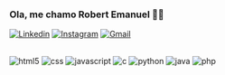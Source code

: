 ### Ola, me chamo Robert Emanuel 🙋🏾

[![Linkedin](https://img.shields.io/badge/LinkedIn-0077B5?style=for-the-badge&logo=linkedin&logoColor=white
)](https://www.linkedin.com/in/robert-emanuel/)
[![Instagram](https://img.shields.io/badge/Instagram-E4405F?style=for-the-badge&logo=instagram&logoColor=white
)](https://www.instagram.com/robert_emanuell/)
[![Gmail](https://img.shields.io/badge/Gmail-D14836?style=for-the-badge&logo=gmail&logoColor=white)](mailto:robert.stackend@gmail.com)




<div style="display: incline_block"><br/>
  <img align:"center" alt="html5" src=https://img.shields.io/badge/HTML5-E34F26?style=for-the-badge&logo=html5&logoColor=white />
  <img align:"center" alt="css" src= https://img.shields.io/badge/CSS-239120?&style=for-the-badge&logo=css3&logoColor=white/>
  <img align:"center" alt="javascript" src=https://img.shields.io/badge/JavaScript-F7DF1E?style=for-the-badge&logo=javascript&logoColor=black />
  <img align:"center" alt="c" src=https://img.shields.io/badge/C-00599C?style=for-the-badge&logo=c&logoColor=white />
  <img align:"center" alt="python" src=https://img.shields.io/badge/Python-3776AB?style=for-the-badge&logo=python&logoColor=white />
  <img align:"center" alt="java" src=https://img.shields.io/badge/Java-ED8B00?style=for-the-badge&logo=openjdk&logoColor=white />
  <img align:"center" alt="php" src=https://img.shields.io/badge/PHP-777BB4?style=for-the-badge&logo=php&logoColor=white />

</div>
